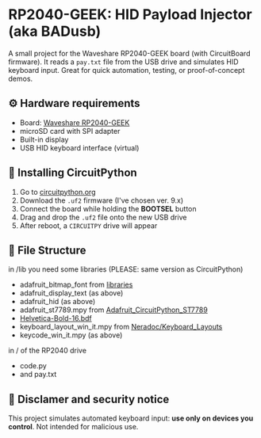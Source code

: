 # RP2040-GEEK: HID Payload Injector (aka BADusb)

A small project for the Waveshare RP2040-GEEK board (with CircuitBoard firmware). It reads a `pay.txt` file from the USB drive and simulates HID keyboard input. Great for quick automation, testing, or proof-of-concept demos.

## ⚙️ Hardware requirements

- Board: [Waveshare RP2040-GEEK](https://www.waveshare.com/rp2040-geek.htm)
- microSD card with SPI adapter
- Built-in display
- USB HID keyboard interface (virtual)

## 🐍 Installing CircuitPython

1. Go to [circuitpython.org](https://circuitpython.org/board/waveshare_rp2040_geek/)
2. Download the `.uf2` firmware (I've chosen ver. 9.x)
3. Connect the board while holding the **BOOTSEL** button
4. Drag and drop the `.uf2` file onto the new USB drive
5. After reboot, a `CIRCUITPY` drive will appear

## 📁 File Structure

in /lib you need some libraries (PLEASE: same version as CircuitPython)
- adafruit_bitmap_font from [libraries](https://circuitpython.org/libraries)
- adafruit_display_text (as above)
- adafruit_hid (as above)
- adafruit_st7789.mpy from [Adafruit_CircuitPython_ST7789](https://github.com/adafruit/Adafruit_CircuitPython_ST7789/releases)
- [Helvetica-Bold-16.bdf](https://github.com/dstieglitz/circuitpy-compass/blob/main/Helvetica-Bold-16.bdf)
- keyboard_layout_win_it.mpy from [Neradoc/Keyboard_Layouts](https://github.com/Neradoc/Circuitpython_Keyboard_Layouts/tree/main)
- keycode_win_it.mpy (as above)

in / of the RP2040 drive
- code.py
- and pay.txt

## 🔐 Disclamer and security notice

This project simulates automated keyboard input: **use only on devices you control**. Not intended for malicious use.
